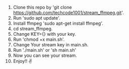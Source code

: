 1. Clone this repo by 'git clone https://github.com/techcode1001/stream_ffmpeg.git'.
2. Run 'sudo apt update'.
3. Install ffmpeg 'sudo apt-get install ffmpeg'.
4. cd stream_ffmpeg.
5. Change KEY={} with your key.
6. Run 'chmod +x main.sh'.
7. Change Your stream key in main.sh.
8. Run './main.sh' or 'sh main.sh'
9. Now you can see your stream.
10. Enjoy!! ✌
